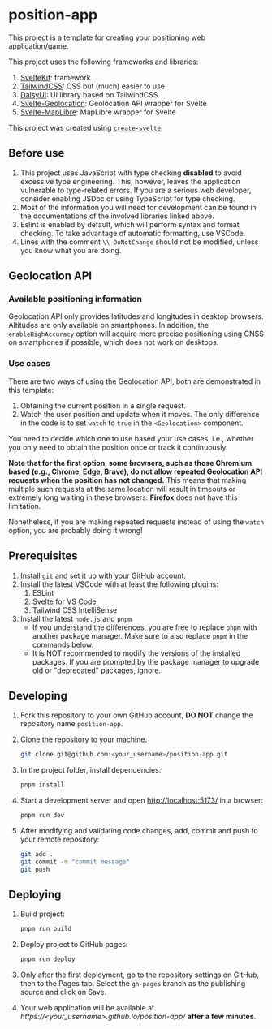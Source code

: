 # position-app

This project is a template for creating your positioning web application/game.

This project uses the following frameworks and libraries:

1. [SvelteKit](https://kit.svelte.dev/docs/introduction): framework
2. [TailwindCSS](https://tailwindcss.com/): CSS but (much) easier to use
3. [DaisyUI](https://daisyui.com/): UI library based on TailwindCSS
4. [Svelte-Geolocation](https://github.com/metonym/svelte-geolocation): Geolocation API wrapper for Svelte
5. [Svelte-MapLibre](https://github.com/dimfeld/svelte-maplibre): MapLibre wrapper for Svelte

This project was created using [`create-svelte`](https://github.com/sveltejs/kit/tree/main/packages/create-svelte).

## Before use

1. This project uses JavaScript with type checking **disabled** to avoid excessive type engineering. This, however, leaves the application vulnerable to type-related errors. If you are a serious web developer, consider enabling JSDoc or using TypeScript for type checking.
2. Most of the information you will need for development can be found in the documentations of the involved libraries linked above.
3. Eslint is enabled by default, which will perform syntax and format checking. To take advantage of automatic formatting, use VSCode.
4. Lines with the comment `\\ DoNotChange` should not be modified, unless you know what you are doing.

## Geolocation API

### Available positioning information

Geolocation API only provides latitudes and longitudes in desktop browsers. Altitudes are only available on smartphones. In addition, the `enableHighAccuracy` option will acquire more precise positioning using GNSS on smartphones if possible, which does not work on desktops.

### Use cases

There are two ways of using the Geolocation API, both are demonstrated in this template:

1. Obtaining the current position in a single request.
2. Watch the user position and update when it moves. The only difference in the code is to set `watch` to `true` in the `<Geolocation>` component.

You need to decide which one to use based your use cases, i.e., whether you only need to obtain the position once or track it continuously.

**Note that for the first option, some browsers, such as those Chromium based (e.g., Chrome, Edge, Brave), do not allow repeated Geolocation API requests when the position has not changed.** This means that making multiple such requests at the same location will result in timeouts or extremely long waiting in these browsers. **Firefox** does not have this limitation.

Nonetheless, if you are making repeated requests instead of using the `watch` option, you are probably doing it wrong!

## Prerequisites

1. Install `git` and set it up with your GitHub account.
2. Install the latest VSCode with at least the following plugins:
   1. ESLint
   2. Svelte for VS Code
   3. Tailwind CSS IntelliSense
3. Install the latest `node.js` and `pnpm`
   - If you understand the differences, you are free to replace `pnpm` with another package manager. Make sure to also replace `pnpm` in the commands below.
   - It is NOT recommended to modify the versions of the installed packages. If you are prompted by the package manager to upgrade old or "deprecated" packages, ignore.

## Developing

1. Fork this repository to your own GitHub account, **DO NOT** change the repository name `position-app`.

2. Clone the repository to your machine.

    ```bash
    git clone git@github.com:<your_username>/position-app.git
    ```

3. In the project folder, install dependencies:

    ```bash
    pnpm install
    ```

4. Start a development server and open [http://localhost:5173/](http://localhost:5173/) in a browser:

    ```bash
    pnpm run dev
    ```

5. After modifying and validating code changes, add, commit and push to your remote repository:

    ```bash
    git add .
    git commit -m "commit message"
    git push
    ```

## Deploying

1. Build project:

    ```bash
    pnpm run build
    ```

2. Deploy project to GitHub pages:

    ```bash
    pnpm run deploy
    ```

3. Only after the first deployment, go to the repository settings on GitHub, then to the Pages tab. Select the `gh-pages` branch as the publishing source and click on Save.
4. Your web application will be available at _https://<your_username>.github.io/position-app/_ **after a few minutes**.
